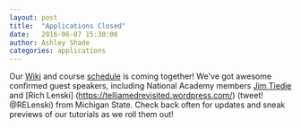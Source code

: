 ```yaml
---
layout: post
title:  "Applications Closed"
date:   2016-06-07 15:30:00
author: Ashley Shade
categories: applications
---
```

Our [Wiki](https://github.com/edamame-course/2016-tutorials/wiki) and course [schedule](https://github.com/edamame-course/2016-tutorials/wiki/Schedule-EDAMAME-2016) is coming together!  We've got awesome confirmed guest speakers, including National Academy members [Jim Tiedje](https://mmg.natsci.msu.edu/people/faculty/tiedje-james/) and [Rich Lenski] (https://telliamedrevisited.wordpress.com/) (tweet! @RELenski) from Michigan State.  Check back often for updates and sneak previews of our tutorials as we roll them out!
